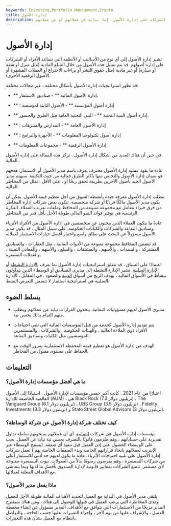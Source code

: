```yaml
---
keywords: Investing,Portfolio Management,Crypto
title: إدارة الأصول
description: إدارة الأصول. نظام أو طريقة تساعد الأفراد أو الشركات على إدارة الأصول. إما نيابة عن عملائهم أو عن عملائهم.
---
```


# إدارة الأصول
تشير إدارة الأصول إلى أي نوع من الأساليب أو الأنظمة التي تساعد الأفراد أو الشركات على إدارة أصولهم. قد يتم تمثيل هذه الأصول من خلال السلع المادية (مثل منزل أو شقة أو سيارة) أو غير مادية (مثل حقوق النشر أو براءات الاختراع أو العملات المشفرة أو الأصول الرقمية الأخرى).

قد تظهر استراتيجيات إدارة الأصول بأشكال مختلفة ، عبر مجالات مختلفة:

- ** إدارة الأصول المالية ** - صناديق الاستثمار.

- ** إدارة أصول المؤسسة ** - الأصول الثابتة لمؤسسة ؛

- ** إدارة أصول البنية التحتية ** - البنى التحتية العامة مثل الطرق والجسور.

- ** إدارة الأصول العامة ** - المدارس والمتنزهات ؛

- ** إدارة أصول تكنولوجيا المعلومات ** - الأجهزة والبرامج ؛

- ** إدارة الأصول الرقمية ** - مجموعات المعلومات.

في حين أن هناك العديد من أشكال إدارة الأصول ، تركز هذه المقالة على إدارة الأصول المالية.

عادة ما يقود عملية إدارة الأصول محترف يعرف باسم مدير الأصول أو الاستثمار. هدفهم هو ضمان إدارة الأصول والتخلص منها بأكثر الطرق فعالية من حيث التكلفة. سيهتم مدير الأصول الجيد بأصول الآخرين بطريقة تحقق ربحًا أو ، على الأقل ، تقلل من المخاطر المالية.

تتطلب إدارة الأصول معرفة جيدة بأنشطة السوق من أجل تعظيم قيمة الأصول. يمكن أن يكون مدير الأصول مالكًا فرديًا أو شركة متخصصة. تتكون بعض شركات إدارة المخاطر من فرق خبراء تتعامل مع مجموعة متنوعة من المحافظ وملفات تعريف العملاء. الفكرة الرئيسية هي توفير فوائد النمو المالي طويلة الأجل بأقل قدر من المخاطر.

عادةً ما يتكون العملاء الذين يبحثون عن متخصصين في إدارة الأصول من الأفراد الأثرياء وصناديق التقاعد والشركات والكيانات الحكومية. على سبيل المثال ، قد يكون مدير الأصول مسؤولاً عن البحث على نطاق واسع واختيار أفضل خيارات الاستثمار لعملائه.

قد تتضمن المحافظ مجموعة متنوعة من الأدوات المالية ، مثل العقارات ، والصناديق المشتركة ، والسندات ، والأسهم ، والمشتقات ، والسلع ، والأسهم ، والمعادن الثمينة ، والعملات المشفرة.

اعتمادًا على السياق ، قد تتعلق استراتيجيات إدارة الأصول بما يعرف [بالإدارة النشطة](/activemanagement) أو [الإدارة السلبية](/passivemanagement). تشير الإدارة النشطة إلى مديري الصناديق أو الوسطاء الذين [يتداولون](/bullmarket) بنشاط في الأسواق المالية ، بهدف الربح من أسواق [الدببة](/bearmarket) والصعود . في المقابل ، الإدارة السلبية هي استراتيجية استثمار لا تتضمن التعرض النشط.

## يسلط الضوء

- مديري الأصول لديهم مسؤوليات ائتمانية. يتخذون القرارات نيابة عن عملائهم ويطلب منهم القيام بذلك بحسن نية.

- يتم تقديم إدارة الأصول كخدمة من قبل المؤسسات المالية التي تلبي احتياجات الأفراد ذوي الملاءة العالية ، والهيئات الحكومية ، والشركات ، والمستثمرين المؤسسيين مثل الكليات وصناديق التقاعد.

- الهدف من إدارة الأصول هو تعظيم قيمة المحفظة الاستثمارية بمرور الوقت مع الحفاظ على مستوى مقبول من المخاطر.

## التعليمات

### ما هي أفضل مؤسسات إدارة الأصول؟

اعتبارًا من عام 2021 ، كانت أكبر خمس مؤسسات لإدارة الأصول ، استنادًا إلى الأصول العالمية الخاضعة للإدارة (AUM) ، هي Black Rock (7.3 تريليون دولار) ، The Vanguard Group (6.1 تريليون دولار) ، UBS Group (3.5 تريليون دولار) ، Fidelity Investments (3.3 تريليون دولار) و State Street Global Advisors (3 تريليون دولار).

### كيف تختلف شركة إدارة الأصول عن شركة الوساطة؟

مؤسسات إدارة الأصول هي شركات [ائتمانية](/fiduciary). أي أن عملائهم يمنحونهم سلطة تداول تقديرية على حساباتهم ، وهم ملزمون قانونًا بالتصرف بحسن نية نيابة عن العميل. يجب على الوسطاء الحصول على إذن العميل قبل تنفيذ أي صفقة. (يسمح الوسطاء عبر الإنترنت لعملائهم باتخاذ قراراتهم الخاصة وبدء الصفقات الخاصة بهم.) تعمل شركات إدارة الأصول على تلبية احتياجات الأثرياء. عادة ما يكون لديهم حد أدنى للاستثمار أعلى من شركات السمسرة ، وهم يفرضون رسومًا بدلاً من العمولات. بيوت السمسرة مفتوحة لأي مستثمر. تتمتع الشركات بمعايير قانونية لإدارة الصندوق بأفضل ما لديها وبما يتماشى مع الأهداف المعلنة لعملائها.

### ماذا يفعل مدير الأصول؟

يلتقي مدير الأصول في البداية مع العميل لتحديد الأهداف المالية طويلة الأجل للعميل ومدى المخاطرة التي يرغب العميل في قبولها للوصول إلى هناك ، ومن هناك سيقترح المدير مزيجًا من الاستثمارات التي تتوافق مع الأهداف. المدير مسؤول عن إنشاء محفظة العميل ، والإشراف عليها من يوم لآخر ، وإجراء التغييرات عليها حسب الحاجة ، والتواصل بانتظام مع العميل بشأن هذه التغييرات.


